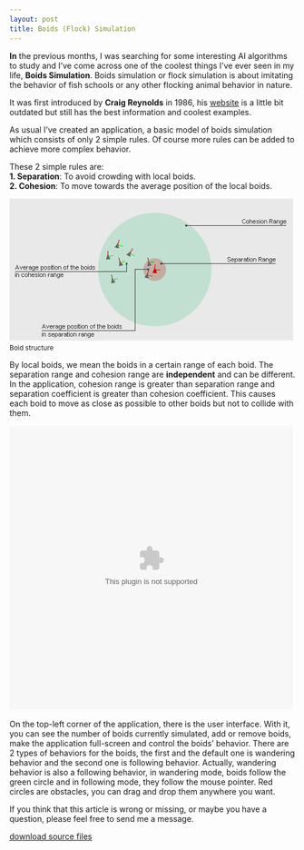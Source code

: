 ```yaml
---
layout: post
title: Boids (Flock) Simulation
---
```

**In** the previous months, I was searching for some interesting AI algorithms to study and I’ve come across one of the coolest things I’ve ever seen in my life, **Boids Simulation**. Boids simulation or flock simulation is about imitating the behavior of fish schools or any other flocking animal behavior in nature.

It was first introduced by **Craig Reynolds** in 1986, his [website](http://www.red3d.com/cwr/boids/) is a little bit outdated but still has the best information and coolest examples.

As usual I’ve created an application, a basic model of boids simulation which consists of only 2 simple rules. Of course more rules can be added to achieve more complex behavior.

These 2 simple rules are:  
**1. Separation**: To avoid crowding with local boids.  
**2. Cohesion**: To move towards the average position of the local boids.

![Alt text](/assets/boids_simulation.png)  
<small>Boid structure</small>

By local boids, we mean the boids in a certain range of each boid. The separation range and cohesion range are **independent** and can be different. In the application, cohesion range is greater than separation range and separation coefficient is greater than cohesion coefficient. This causes each boid to move as close as possible to other boids but not to collide with them.

<object width="500" height="500" data="/assets/boid_simulation.swf"></object>

On the top-left corner of the application, there is the user interface. With it, you can see the number of boids currently simulated, add or remove boids, make the application full-screen and control the boids’ behavior. There are 2 types of behaviors for the boids, the first and the default one is wandering behavior and the second one is following behavior. Actually, wandering behavior is also a following behavior, in wandering mode, boids follow the green circle and in following mode, they follow the mouse pointer. Red circles are obstacles, you can drag and drop them anywhere you want.

 
If you think that this article is wrong or missing, or maybe you have a question, please feel free to send me a message.

[download source files](/assets/boid_simulation_source.zip)